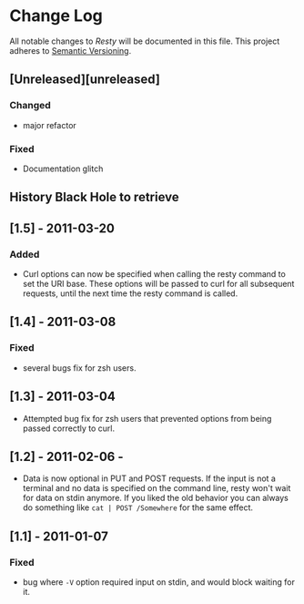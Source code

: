 # Change Log

All notable changes to _Resty_ will be documented in this file.
This project adheres to [Semantic Versioning](http://semver.org/).

## [Unreleased][unreleased]

### Changed

- major refactor

### Fixed

- Documentation glitch

## History Black Hole to retrieve

## [1.5] - 2011-03-20

### Added

- Curl options can now be specified when calling the resty command to set
  the URI base. These options will be passed to curl for all subsequent
  requests, until the next time the resty command is called.

## [1.4] - 2011-03-08

### Fixed

- several bugs fix for zsh users.

## [1.3] - 2011-03-04

- Attempted bug fix for zsh users that prevented options from being passed
  correctly to curl.

## [1.2] - 2011-02-06 -

- Data is now optional in PUT and POST requests. If the input is not a
  terminal and no data is specified on the command line, resty won't wait
  for data on stdin anymore. If you liked the old behavior you can always do
  something like `cat | POST /Somewhere` for the same effect.

## [1.1] - 2011-01-07

### Fixed

- bug where `-V` option required input on stdin, and would block waiting for it.

<!-- Holder history to be retrieved

[unreleased]: https://github.com/micha/resty/compare/v0.10.2...HEAD
[1.5]: https://github.com/micha/resty/compare/1.4...1.5
[1.4]: https://github.com/micha/resty/compare/1.3...1.4
[1.3]: https://github.com/micha/resty/compare/1.2...1.3
[1.2]: https://github.com/micha/resty/compare/1.1...1.2
[1.1]: https://github.com/micha/resty/compare/1.0...1.1
